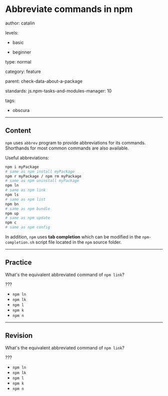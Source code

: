 # Abbreviate commands in npm
author: catalin

levels:

  - basic

  - beginner

type: normal

category: feature

parent: check-data-about-a-package

standards:
  js.npm-tasks-and-modules-manager: 10

tags:
  - obscura

---
## Content

`npm` uses `abbrev` program to provide abbreviations for its commands. Shorthands for most common commands are also available.


Useful abbreviations:
```bash
npm i myPackage
# same as npm install myPackage
npm r myPackage / npm rm myPackage
# same as npm uninstall myPackage
npm ln
# same as npm link
npm ls
# same as npm list
npm bn
# same as npm bundle
npm up
# same as npm update
npm c
# same as npm config

```

In addition, `npm` uses **tab completion** which can be modified in the `npm-completion.sh` script file located in the `npm` source folder.

---
## Practice

What's the equivalent abbreviated command of `npm link`?

???

* `npm ln`
* `npm lk`
* `npm l`
* `npm k`
* `npm n`

---
## Revision

What's the equivalent abbreviated command of `npm link`?

???

* `npm ln`
* `npm lk`
* `npm l`
* `npm k`
* `npm n`